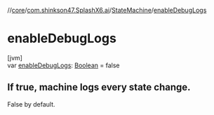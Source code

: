 //[core](../../../index.md)/[com.shinkson47.SplashX6.ai](../index.md)/[StateMachine](index.md)/[enableDebugLogs](enable-debug-logs.md)

# enableDebugLogs

[jvm]\
var [enableDebugLogs](enable-debug-logs.md): [Boolean](https://kotlinlang.org/api/latest/jvm/stdlib/kotlin/-boolean/index.html) = false

##  If true, machine logs every state change.

False by default.
